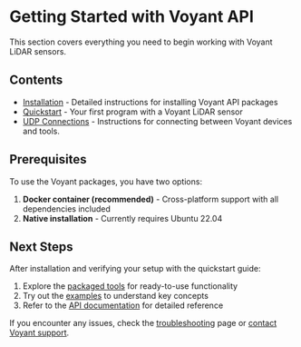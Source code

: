 # Getting Started with Voyant API

This section covers everything you need to begin working with Voyant LiDAR sensors.

## Contents

- [Installation](installation.md) - Detailed instructions for installing Voyant API packages
- [Quickstart](quickstart.md) - Your first program with a Voyant LiDAR sensor
- [UDP Connections](connections.md) - Instructions for connecting between Voyant devices and tools.
<!-- TODO: Add a troubleshooting page
- [Troubleshooting](troubleshooting.md) - Common issues and their solutions
-->

## Prerequisites

To use the Voyant packages, you have two options:

1. **Docker container (recommended)** - Cross-platform support with all dependencies included
2. **Native installation** - Currently requires Ubuntu 22.04

<!-- TODO: Add system requirements
### System Requirements

- **Processor**: Modern x86_64 CPU
- **RAM**: Minimum 4GB, 8GB recommended
- **Storage**: 1GB free space
- **Network**: Ethernet connection to Voyant LiDAR sensor
-->

## Next Steps

After installation and verifying your setup with the quickstart guide:

1. Explore the [packaged tools](../tools/README.md) for ready-to-use functionality
2. Try out the [examples](../examples/README.md) to understand key concepts
3. Refer to the [API documentation](../api/README.md) for detailed reference

If you encounter any issues, check the [troubleshooting](troubleshooting.md) page
or [contact Voyant support](mailto:support@voyantphotonics.com).
